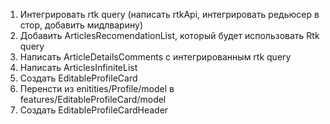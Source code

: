 1) Интегрировать rtk query (написать rtkApi, интегрировать редьюсер в стор, добавить мидлварину)
2) Добавить ArticlesRecomendationList, который будет использовать Rtk query
3) Написать ArticleDetailsComments с интегрированным rtk query
4) Написать ArticlesInfiniteList 
5) Создать EditableProfileCard
6) Перенсти из enitities/Profile/model в features/EditableProfileCard/model
7) Создать EditableProfileCardHeader